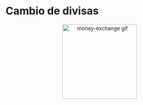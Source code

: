 # Cambio de divisas


<p align="center">
  <img src="gifs/money_exchange.gif" alt="money-exchange gif" width="200" height="354"/><br>
</p>